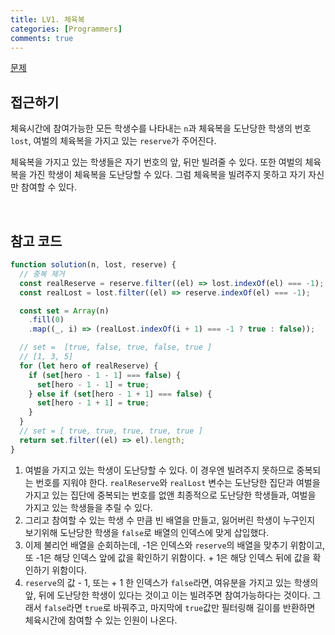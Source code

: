```yaml
---
title: LV1. 체육복
categories: [Programmers]
comments: true
---
```


[문제](https://programmers.co.kr/learn/courses/30/lessons/42862)

## 접근하기

체육시간에 참여가능한 모든 학생수를 나타내는 `n`과 체육복을 도난당한 학생의 번호 `lost`, 여벌의 체육복을 가지고 있는 `reserve`가 주어진다.

체육복을 가지고 있는 학생들은 자기 번호의 앞, 뒤만 빌려줄 수 있다. 또한 여벌의 체육복을 가진 학생이 체육복을 도난당할 수 있다. 그럼 체육복을 빌려주지 못하고 자기 자신만 참여할 수 있다.

<br>

## 참고 코드

```js
function solution(n, lost, reserve) {
  // 중복 제거
  const realReserve = reserve.filter((el) => lost.indexOf(el) === -1);
  const realLost = lost.filter((el) => reserve.indexOf(el) === -1);

  const set = Array(n)
    .fill(0)
    .map((_, i) => (realLost.indexOf(i + 1) === -1 ? true : false));

  // set =  [true, false, true, false, true ]
  // [1, 3, 5]
  for (let hero of realReserve) {
    if (set[hero - 1 - 1] === false) {
      set[hero - 1 - 1] = true;
    } else if (set[hero - 1 + 1] === false) {
      set[hero - 1 + 1] = true;
    }
  }
  // set = [ true, true, true, true, true ]
  return set.filter((el) => el).length;
}
```

1. 여벌을 가지고 있는 학생이 도난당할 수 있다. 이 경우엔 빌려주지 못하므로 중복되는 번호를 지워야 한다. `realReserve`와 `realLost` 변수는 도난당한 집단과 여벌을 가지고 있는 집단에 중복되는 번호를 없앤 최종적으로 도난당한 학생들과, 여벌을 가지고 있는 학생들을 추릴 수 있다.
2. 그리고 참여할 수 있는 학생 수 만큼 빈 배열을 만들고, 잃어버린 학생이 누구인지 보기위해 도난당한 학생을 `false`로 배열의 인덱스에 맞게 삽입했다.
3. 이제 불리언 배열을 순회하는데, -1은 인덱스와 `reserve`의 배열을 맞추기 위함이고, 또 -1은 해당 인덱스 앞에 값을 확인하기 위함이다. + 1은 해당 인덱스 뒤에 값을 확인하기 위함이다.
4. `reserve`의 값 - 1, 또는 + 1 한 인덱스가 `false`라면, 여유분을 가지고 있는 학생의 앞, 뒤에 도난당한 학생이 있다는 것이고 이는 빌려주면 참여가능하다는 것이다. 그래서 `false`라면 `true`로 바꿔주고, 마지막에 `true`값만 필터링해 길이를 반환하면 체육시간에 참여할 수 있는 인원이 나온다.
